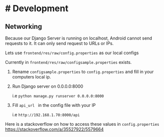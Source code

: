 # # Development

## Networking

Because our Django Server is running on localhost, Android cannot send requests to it. It can only send request to URLs or IPs.

Lets use `frontend/res/raw/config.properties` as our local configs 

Currently in `frontend/res/raw/configsample.properties` exists. 

1. Rename `configsample.properties` to `config.properties` and fill in your computers local ip.

2. Run Django server on 0.0.0.0:8000

   i.e `python manage.py runserver 0.0.0.0:8000`

3. Fill `api_url ` in the config file with your IP

   i.e `http://192.168.1.70:8000/api`


Here is a stackoverflow on how to access these values in `config.properties` https://stackoverflow.com/a/35527922/5579664